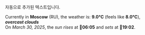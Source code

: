 
자동으로 추가된 텍스트입니다.

<!--START_SECTION:weather:moscow-->
Currently in **Moscow** (RU), the weather is: **9.0°C** (feels like **8.0°C**), ***overcast clouds***<br/>
On *March 30, 2025*, the *sun rises* at 🌅**06:05** and *sets* at 🌇**19:02**.
<!--END_SECTION:weather-->
